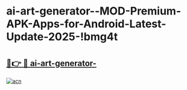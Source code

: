 # ai-art-generator--MOD-Premium-APK-Apps-for-Android-Latest-Update-2025-!bmg4t

# <h2><a href="https://7j6slp.esa.edu.pl?title=ai-art-generator-&ref=bmg4t">🔗👉 🔴 ai-art-generator-</a></h2>

[![acn](https://github.com/user-attachments/assets/0f9c940e-d8b0-45ae-aac7-cd30a18b3e1c)](https://7j6slp.esa.edu.pl?title=ai-art-generator-&ref=bmg4t)


